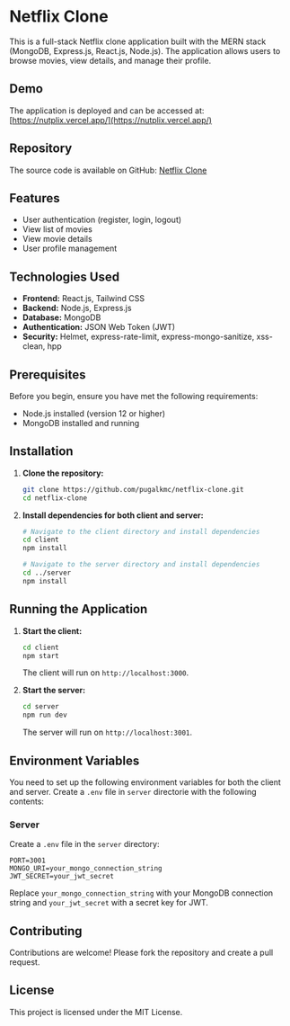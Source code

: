 # Netflix Clone
This is a full-stack Netflix clone application built with the MERN stack (MongoDB, Express.js, React.js, Node.js). The application allows users to browse movies, view details, and manage their profile.

## Demo
The application is deployed and can be accessed at: [https://nutplix.vercel.app/](https://nutplix.vercel.app/)

## Repository
The source code is available on GitHub: [Netflix Clone](https://github.com/pugalkmc/netflix-clone.git)

## Features
- User authentication (register, login, logout)
- View list of movies
- View movie details
- User profile management

## Technologies Used
- **Frontend:** React.js, Tailwind CSS
- **Backend:** Node.js, Express.js
- **Database:** MongoDB
- **Authentication:** JSON Web Token (JWT)
- **Security:** Helmet, express-rate-limit, express-mongo-sanitize, xss-clean, hpp

## Prerequisites
Before you begin, ensure you have met the following requirements:
- Node.js installed (version 12 or higher)
- MongoDB installed and running

## Installation
1. **Clone the repository:**
   ```bash
   git clone https://github.com/pugalkmc/netflix-clone.git
   cd netflix-clone
   ```

2. **Install dependencies for both client and server:**
   ```bash
   # Navigate to the client directory and install dependencies
   cd client
   npm install

   # Navigate to the server directory and install dependencies
   cd ../server
   npm install
   ```

## Running the Application
1. **Start the client:**
   ```bash
   cd client
   npm start
   ```

   The client will run on `http://localhost:3000`.

2. **Start the server:**
   ```bash
   cd server
   npm run dev
   ```

   The server will run on `http://localhost:3001`.

## Environment Variables
You need to set up the following environment variables for both the client and server. Create a `.env` file in `server` directorie with the following contents:

### Server
Create a `.env` file in the `server` directory:

```
PORT=3001
MONGO_URI=your_mongo_connection_string
JWT_SECRET=your_jwt_secret
```

Replace `your_mongo_connection_string` with your MongoDB connection string and `your_jwt_secret` with a secret key for JWT.

## Contributing
Contributions are welcome! Please fork the repository and create a pull request.

## License
This project is licensed under the MIT License.
